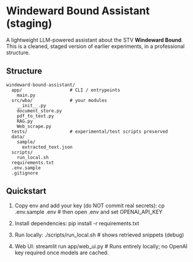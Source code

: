 # Windeward Bound Assistant (staging)

A lightweight LLM-powered assistant about the STV **Windeward Bound**.
This is a cleaned, staged version of earlier experiments, in a professional structure.

## Structure
    windeward-bound-assistant/
      app/                  # CLI / entrypoints
        main.py
      src/wba/              # your modules
        __init__.py
        document_store.py
        pdf_to_text.py
        RAG.py
        Web_scrape.py
      tests/                # experimental/test scripts preserved
      data/
        sample/
          extracted_text.json
      scripts/
        run_local.sh
      requirements.txt
      .env.sample
      .gitignore

## Quickstart
1) Copy env and add your key (do NOT commit real secrets):
       cp .env.sample .env
       # then open .env and set OPENAI_API_KEY

2) Install dependencies:
       pip install -r requirements.txt

3) Run locally:
       ./scripts/run_local.sh
       # shows retrieved snippets (debug)

4) Web UI:
       streamlit run app/web_ui.py
       # Runs entirely locally; no OpenAI key required once models are cached.
